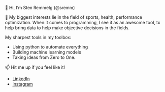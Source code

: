 👋 Hi, I’m Sten Remmelg (@sremm)

👀 My biggest interests lie in the field of sports, health, performance optimization. When it comes to programming, I see it as an awesome tool, to help bring data to help make objective decisions in the fields.

My sharpest tools in my toolbox:
 - Using python to automate everything
 - Building machine learning models
 - Taking ideas from Zero to One.

📫 Hit me up if you feel like it! 
- [LinkedIn](https://www.linkedin.com/in/stenremmelg/) 
- [Instagram](https://www.instagram.com/steniinsta/)

<!---
sremm/sremm is a ✨ special ✨ repository because its `README.md` (this file) appears on your GitHub profile.
You can click the Preview link to take a look at your changes.
--->
